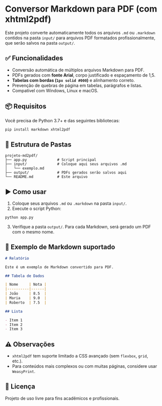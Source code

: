 # Conversor Markdown para PDF (com xhtml2pdf)

Este projeto converte automaticamente todos os arquivos `.md` ou `.markdown` contidos na pasta `input/` para arquivos PDF formatados profissionalmente, que serão salvos na pasta `output/`.

## ✅ Funcionalidades

- Conversão automática de múltiplos arquivos Markdown para PDF.
- PDFs gerados com **fonte Arial**, corpo justificado e espaçamento de 1,5.
- **Tabelas com bordas (`1px solid #000`)** e alinhamento correto.
- Prevenção de quebras de página em tabelas, parágrafos e listas.
- Compatível com Windows, Linux e macOS.

## 📦 Requisitos

Você precisa de Python 3.7+ e das seguintes bibliotecas:

```bash
pip install markdown xhtml2pdf
```

## 📁 Estrutura de Pastas

```
projeto-md2pdf/
├── app.py              # Script principal
├── input/              # Coloque aqui seus arquivos .md
│   └── exemplo.md
├── output/             # PDFs gerados serão salvos aqui
└── README.md           # Este arquivo
```

## ▶️ Como usar

1. Coloque seus arquivos `.md` ou `.markdown` na pasta `input/`.
2. Execute o script Python:

```bash
python app.py
```

3. Verifique a pasta `output/`. Para cada Markdown, será gerado um PDF com o mesmo nome.

## 📝 Exemplo de Markdown suportado

```markdown
# Relatório

Este é um exemplo de Markdown convertido para PDF.

## Tabela de Dados

| Nome     | Nota |
|----------|------|
| João     | 8.5  |
| Maria    | 9.0  |
| Roberto  | 7.5  |

## Lista

- Item 1
- Item 2
- Item 3
```

## ⚠️ Observações

- `xhtml2pdf` tem suporte limitado a CSS avançado (sem `flexbox`, `grid`, etc.).
- Para conteúdos mais complexos ou com muitas páginas, considere usar `WeasyPrint`.

## 📃 Licença

Projeto de uso livre para fins acadêmicos e profissionais.
